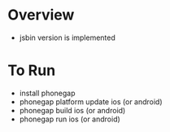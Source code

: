 Overview
========
- jsbin version is implemented

To Run
========
- install phonegap
- phonegap platform update ios (or android)
- phonegap build ios (or android)
- phonegap run ios (or android)

